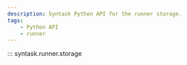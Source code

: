```yaml
---
description: Syntask Python API for the runner storage.
tags:
    - Python API
    - runner
---
```


::: syntask.runner.storage
